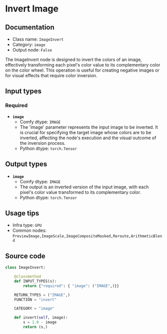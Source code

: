 # Invert Image
## Documentation
- Class name: `ImageInvert`
- Category: `image`
- Output node: `False`

The ImageInvert node is designed to invert the colors of an image, effectively transforming each pixel's color value to its complementary color on the color wheel. This operation is useful for creating negative images or for visual effects that require color inversion.
## Input types
### Required
- **`image`**
    - Comfy dtype: `IMAGE`
    - The 'image' parameter represents the input image to be inverted. It is crucial for specifying the target image whose colors are to be inverted, affecting the node's execution and the visual outcome of the inversion process.
    - Python dtype: `torch.Tensor`
## Output types
- **`image`**
    - Comfy dtype: `IMAGE`
    - The output is an inverted version of the input image, with each pixel's color value transformed to its complementary color.
    - Python dtype: `torch.Tensor`
## Usage tips
- Infra type: `GPU`
- Common nodes: `PreviewImage,ImageScale,ImageCompositeMasked,Reroute,ArithmeticBlend`


## Source code
```python
class ImageInvert:

    @classmethod
    def INPUT_TYPES(s):
        return {"required": { "image": ("IMAGE",)}}

    RETURN_TYPES = ("IMAGE",)
    FUNCTION = "invert"

    CATEGORY = "image"

    def invert(self, image):
        s = 1.0 - image
        return (s,)

```
